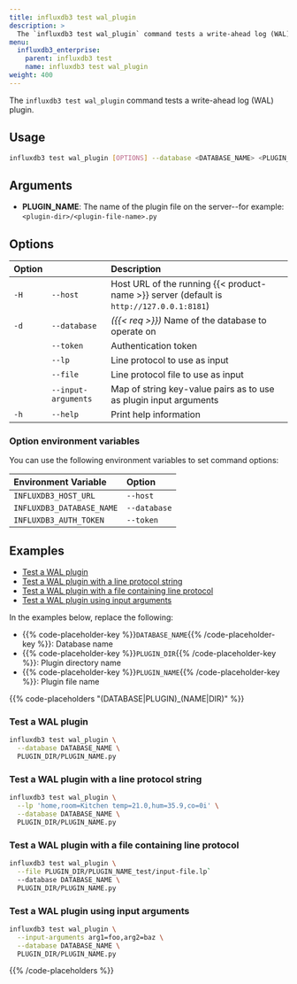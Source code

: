 ```yaml
---
title: influxdb3 test wal_plugin
description: >
  The `influxdb3 test wal_plugin` command tests a write-ahead log (WAL) plugin.
menu:
  influxdb3_enterprise:
    parent: influxdb3 test
    name: influxdb3 test wal_plugin
weight: 400
---
```


The `influxdb3 test wal_plugin` command tests a write-ahead log (WAL) plugin.

## Usage

<!--pytest.mark.skip-->

```bash
influxdb3 test wal_plugin [OPTIONS] --database <DATABASE_NAME> <PLUGIN_NAME>
```

## Arguments

- **PLUGIN_NAME**: The name of the plugin file on the server--for example:
  `<plugin-dir>/<plugin-file-name>.py`

## Options

| Option |                     | Description                                                                              |
| :----- | :------------------ | :--------------------------------------------------------------------------------------- |
| `-H`   | `--host`            | Host URL of the running {{< product-name >}} server (default is `http://127.0.0.1:8181`) |
| `-d`   | `--database`        | _({{< req >}})_ Name of the database to operate on                                       |
|        | `--token`           | Authentication token                                                                     |
|        | `--lp`              | Line protocol to use as input                                                            |
|        | `--file`            | Line protocol file to use as input                                                       |
|        | `--input-arguments` | Map of string key-value pairs as to use as plugin input arguments                        |
| `-h`   | `--help`            | Print help information                                                                   |


### Option environment variables

You can use the following environment variables to set command options:

| Environment Variable      | Option       |
| :------------------------ | :----------- |
| `INFLUXDB3_HOST_URL`      | `--host`     |
| `INFLUXDB3_DATABASE_NAME` | `--database` |
| `INFLUXDB3_AUTH_TOKEN`    | `--token`    |

## Examples

- [Test a WAL plugin](#test-a-wal-plugin)
- [Test a WAL plugin with a line protocol string](#test-a-wal-plugin-with-a-line-protocol-string)
- [Test a WAL plugin with a file containing line protocol](#test-a-wal-plugin-with-a-file-containing-line-protocol)
- [Test a WAL plugin using input arguments](#test-a-wal-plugin-using-input-arguments)

In the examples below, replace the following:

- {{% code-placeholder-key %}}`DATABASE_NAME`{{% /code-placeholder-key %}}:
  Database name
- {{% code-placeholder-key %}}`PLUGIN_DIR`{{% /code-placeholder-key %}}: 
  Plugin directory name
- {{% code-placeholder-key %}}`PLUGIN_NAME`{{% /code-placeholder-key %}}: 
  Plugin file name

{{% code-placeholders "(DATABASE|PLUGIN)_(NAME|DIR)" %}}

### Test a WAL plugin

<!--pytest.mark.skip-->

```bash
influxdb3 test wal_plugin \
  --database DATABASE_NAME \
  PLUGIN_DIR/PLUGIN_NAME.py
```

### Test a WAL plugin with a line protocol string

<!--pytest.mark.skip-->

```bash
influxdb3 test wal_plugin \
  --lp 'home,room=Kitchen temp=21.0,hum=35.9,co=0i' \
  --database DATABASE_NAME \
  PLUGIN_DIR/PLUGIN_NAME.py
```

### Test a WAL plugin with a file containing line protocol

<!--pytest.mark.skip-->

```bash
influxdb3 test wal_plugin \
  --file PLUGIN_DIR/PLUGIN_NAME_test/input-file.lp`
  --database DATABASE_NAME \
  PLUGIN_DIR/PLUGIN_NAME.py
```

### Test a WAL plugin using input arguments

<!--pytest.mark.skip-->

```bash
influxdb3 test wal_plugin \
  --input-arguments arg1=foo,arg2=baz \
  --database DATABASE_NAME \
  PLUGIN_DIR/PLUGIN_NAME.py
```

{{% /code-placeholders %}}
